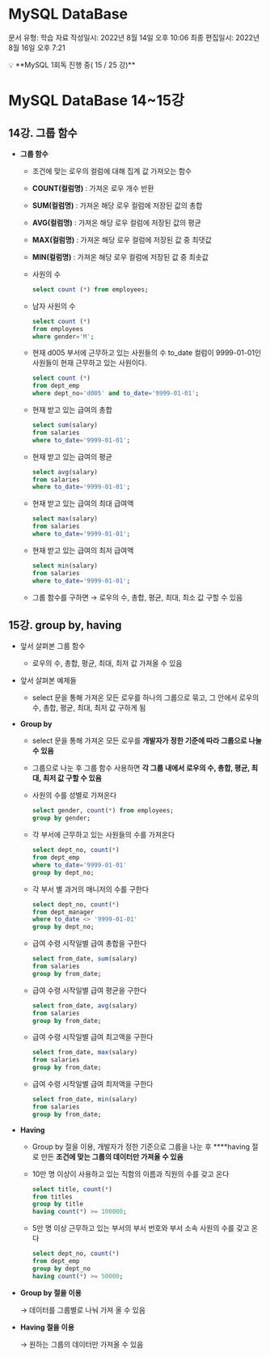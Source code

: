 # MySQL DataBase

문서 유형: 학습 자료
작성일시: 2022년 8월 14일 오후 10:06
최종 편집일시: 2022년 8월 16일 오후 7:21

<aside>
💡 **MySQL 1회독 진행 중( 15 / 25 강)**

</aside>

# MySQL DataBase 14~15강

## 14강. 그룹 함수

- **그룹 함수**
    - 조건에 맞는 로우의 컬럼에 대해 집계 값 가져오는 함수
    - **COUNT(컬럼명)** : 가져온 로우 개수 반환
    - **SUM(컬럼명)** : 가져온 해당 로우 컬럼에 저장된 값의 총합
    - **AVG(컬럼명)** : 가져온 해당 로우 컬럼에 저장된 값의 평균
    - **MAX(컬럼명)** : 가져온 해당 로우 컬럼에 저장된 값 중 최댓값
    - **MIN(컬럼명)** : 가져온 해당 로우 컬럼에 저장된 값 중 최솟값
    
    - 사원의 수
        
        ```sql
        select count (*) from employees;
        ```
        
    
    - 남자 사원의 수
        
        ```sql
        select count (*)
        from employees
        where gender='M';
        ```
        
    
    - 현재 d005 부서에 근무하고 있는 사원들의 수
    to_date 컬럼이 9999-01-01인 사원들이 현재 근무하고 있는 사원이다.
        
        ```sql
        select count (*)
        from dept_emp
        where dept_no='d005' and to_date='9999-01-01';
        ```
        
    
    - 현재 받고 있는 급여의 총합
        
        ```sql
        select sum(salary)
        from salaries
        where to_date='9999-01-01';
        ```
        
    
    - 현재 받고 있는 급여의 평균
        
        ```sql
        select avg(salary)
        from salaries
        where to_date='9999-01-01';
        ```
        
    
    - 현재 받고 있는 급여의 최대 급여액
        
        ```sql
        select max(salary)
        from salaries
        where to_date='9999-01-01';
        ```
        
    
    - 현재 받고 있는 급여의 최저 급여액
        
        ```sql
        select min(salary)
        from salaries
        where to_date='9999-01-01';
        ```
        
    
    - 그룹 함수를 구하면
    → 로우의 수, 총합, 평균, 최대, 최소 값 구할 수 있음
    

## 15강. group by, having

- 앞서 살펴본 그룹 함수
    - 로우의 수, 총합, 평균, 최대, 최저 값 가져올 수 있음
    
- 앞서 살펴본 예제들
    - select 문을 통해 가져온 모든 로우를 하나의 그룹으로 묶고,
    그 안에서 로우의 수, 총합, 평균, 최대, 최저 값 구하게 됨
    
- **Group by**
    - select 문을 통해 가져온 모든 로우를 **개발자가 정한 기준에 따라
    그룹으로 나눌 수 있음**
    - 그룹으로 나눈 후 그룹 함수 사용하면 **각 그룹 내에서 
    로우의 수, 총합, 평균, 최대, 최저 값 구할 수 있음**
    
    - 사원의 수를 성별로 가져온다
        
        ```sql
        select gender, count(*) from employees;
        group by gender;
        ```
        
    
    - 각 부서에 근무하고 있는 사원들의 수를 가져온다
        
        ```sql
        select dept_no, count(*)
        from dept_emp
        where to_date='9999-01-01'
        group by dept_no;
        ```
        
    
    - 각 부서 별 과거의 매니저의 수를 구한다
        
        ```sql
        select dept_no, count(*)
        from dept_manager
        where to_date <> '9999-01-01'
        group by dept_no; 
        ```
        
    
    - 급여 수령 시작일별 급여 총합을 구한다
        
        ```sql
        select from_date, sum(salary)
        from salaries
        group by from_date;
        ```
        
    
    - 급여 수령 시작일별 급여 평균을 구한다
        
        ```sql
        select from_date, avg(salary)
        from salaries
        group by from_date;
        ```
        
    
    - 급여 수령 시작일별 급여 최고액을 구한다
        
        ```sql
        select from_date, max(salary)
        from salaries
        group by from_date;
        ```
        
    
    - 급여 수령 시작일별 급여 최저액을 구한다
        
        ```sql
        select from_date, min(salary)
        from salaries
        group by from_date;
        ```
        
    
- **Having**
    - Group by 절을 이용, 개발자가 정한 기준으로 그룹을 나눈 후
    ****having 절로 만든 **조건에 맞는 그룹의 데이터만 가져올 수 있음**
    
    - 10만 명 이상이 사용하고 있는 직함의 이름과 직원의 수를 갖고 온다
        
        ```sql
        select title, count(*)
        from titles
        group by title
        having count(*) >= 100000;
        ```
        
    
    - 5만 명 이상 근무하고 있는 부서의 부서 번호와 부서 소속 사원의 수를
    갖고 온다
        
        ```sql
        select dept_no, count(*)
        from dept_emp
        group by dept_no
        having count(*) >= 50000;
        ```
        
    
- **Group by 절을 이용**
    
    → 데이터를 그룹별로 나눠 가져 올 수 있음
    
- **Having 절을 이용**
    
    → 원하는 그룹의 데이터만 가져올 수 있음